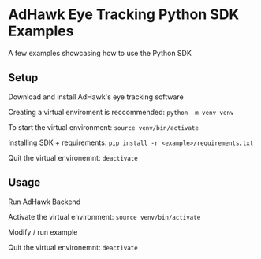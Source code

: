 # AdHawk Eye Tracking Python SDK Examples

A few examples showcasing how to use the Python SDK


## Setup

Download and install AdHawk's eye tracking software

Creating a virtual enviroment is reccommended: `python -m venv venv`

To start the virtual environment: `source venv/bin/activate`

Installing SDK + requirements: `pip install -r <example>/requirements.txt`

Quit the virtual environemnt: `deactivate`

## Usage

Run AdHawk Backend

Activate the virtual environment: `source venv/bin/activate`

Modify / run example

Quit the virtual environemnt: `deactivate`
